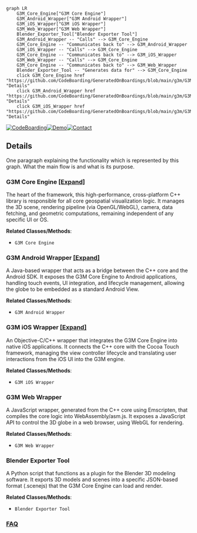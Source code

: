 ```mermaid
graph LR
    G3M_Core_Engine["G3M Core Engine"]
    G3M_Android_Wrapper["G3M Android Wrapper"]
    G3M_iOS_Wrapper["G3M iOS Wrapper"]
    G3M_Web_Wrapper["G3M Web Wrapper"]
    Blender_Exporter_Tool["Blender Exporter Tool"]
    G3M_Android_Wrapper -- "Calls" --> G3M_Core_Engine
    G3M_Core_Engine -- "Communicates back to" --> G3M_Android_Wrapper
    G3M_iOS_Wrapper -- "Calls" --> G3M_Core_Engine
    G3M_Core_Engine -- "Communicates back to" --> G3M_iOS_Wrapper
    G3M_Web_Wrapper -- "Calls" --> G3M_Core_Engine
    G3M_Core_Engine -- "Communicates back to" --> G3M_Web_Wrapper
    Blender_Exporter_Tool -- "Generates data for" --> G3M_Core_Engine
    click G3M_Core_Engine href "https://github.com/CodeBoarding/GeneratedOnBoardings/blob/main/g3m/G3M_Core_Engine.md" "Details"
    click G3M_Android_Wrapper href "https://github.com/CodeBoarding/GeneratedOnBoardings/blob/main/g3m/G3M_Android_Wrapper.md" "Details"
    click G3M_iOS_Wrapper href "https://github.com/CodeBoarding/GeneratedOnBoardings/blob/main/g3m/G3M_iOS_Wrapper.md" "Details"
```

[![CodeBoarding](https://img.shields.io/badge/Generated%20by-CodeBoarding-9cf?style=flat-square)](https://github.com/CodeBoarding/GeneratedOnBoardings)[![Demo](https://img.shields.io/badge/Try%20our-Demo-blue?style=flat-square)](https://www.codeboarding.org/demo)[![Contact](https://img.shields.io/badge/Contact%20us%20-%20contact@codeboarding.org-lightgrey?style=flat-square)](mailto:contact@codeboarding.org)

## Details

One paragraph explaining the functionality which is represented by this graph. What the main flow is and what is its purpose.

### G3M Core Engine [[Expand]](./G3M_Core_Engine.md)
The heart of the framework, this high-performance, cross-platform C++ library is responsible for all core geospatial visualization logic. It manages the 3D scene, rendering pipeline (via OpenGL/WebGL), camera, data fetching, and geometric computations, remaining independent of any specific UI or OS.


**Related Classes/Methods**:

- `G3M Core Engine`


### G3M Android Wrapper [[Expand]](./G3M_Android_Wrapper.md)
A Java-based wrapper that acts as a bridge between the C++ core and the Android SDK. It exposes the G3M Core Engine to Android applications, handling touch events, UI integration, and lifecycle management, allowing the globe to be embedded as a standard Android View.


**Related Classes/Methods**:

- `G3M Android Wrapper`


### G3M iOS Wrapper [[Expand]](./G3M_iOS_Wrapper.md)
An Objective-C/C++ wrapper that integrates the G3M Core Engine into native iOS applications. It connects the C++ core with the Cocoa Touch framework, managing the view controller lifecycle and translating user interactions from the iOS UI into the G3M engine.


**Related Classes/Methods**:

- `G3M iOS Wrapper`


### G3M Web Wrapper
A JavaScript wrapper, generated from the C++ core using Emscripten, that compiles the core logic into WebAssembly/asm.js. It exposes a JavaScript API to control the 3D globe in a web browser, using WebGL for rendering.


**Related Classes/Methods**:

- `G3M Web Wrapper`


### Blender Exporter Tool
A Python script that functions as a plugin for the Blender 3D modeling software. It exports 3D models and scenes into a specific JSON-based format (.scenejs) that the G3M Core Engine can load and render.


**Related Classes/Methods**:

- `Blender Exporter Tool`




### [FAQ](https://github.com/CodeBoarding/GeneratedOnBoardings/tree/main?tab=readme-ov-file#faq)